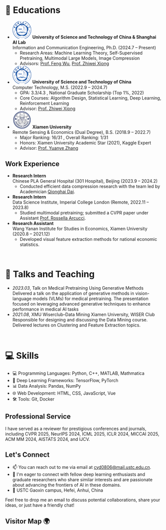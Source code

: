 
# 📖 Educations  

- <img src="/images/ustc_logo.png" alt="USTC Logo" width="60"/> **University of Science and Technology of China & Shanghai AI Lab**  
  Information and Communication Engineering, Ph.D. (2024.7 – Present)
  - Research Areas: Machine Learning Theory, Self-Supervised Pretraining, Multimodal Large Models, Image Compression  
  - Advisors: [Prof. Feng Wu](https://scholar.google.com/citations?user=5bInRDEAAAAJ&hl=en), [Prof. Zhiwei Xiong](https://scholar.google.com/citations?user=Snl0HPEAAAAJ&hl=en&oi=ao)
- <img src="/images/ustc_logo.png" alt="USTC Logo" width="60"/> **University of Science and Technology of China**  
  Computer Technology, M.S. (2022.9 – 2024.7)
  - GPA: 3.3/4.3 , National Graduate Scholarship (Top 1%, 2022)  
  - Core Courses: Algorithm Design, Statistical Learning, Deep Learning, Reinforcement Learning  
  - Advisor: [Prof. Zhiwei Xiong](https://scholar.google.com/citations?user=Snl0HPEAAAAJ&hl=en&oi=ao)
- <img src="/images/xmu_logo.jpeg" alt="XMU Logo" width="60"/> **Xiamen University**  
  Remote Sensing & Economics (Dual Degree), B.S. (2018.9 – 2022.7)
  - Major Ranking: 16/31 , Overall Ranking: 1/31  
  - Honors: Xiamen University Academic Star (2021), Kaggle Expert  
  - Advisor: [Prof. Yuanye Zhang](https://scholar.google.com/citations?user=l1GMXf4AAAAJ&hl=en&oi=ao)  

## Work Experience  
- **Research Intern**  
  Chinese PLA General Hospital (301 Hospital), Beijing (2023.9 – 2024.2)  
  - Conducted efficient data compression research with the team led by Academician [Qionghai Dai](https://scholar.google.com/citations?user=CHAajY4AAAAJ&hl=en&oi=ao).  
- **Research Intern**  
  Data Science Institute, Imperial College London (Remote, 2022.11 – 2023.8)  
  - Studied multimodal pretraining; submitted a CVPR paper under Assistant [Prof. Rossella Arcucci](https://scholar.google.com/citations?user=oxy2ZQoAAAAJ&hl=en).  
- **Research Assistant**  
  Wang Yanan Institute for Studies in Economics, Xiamen University (2020.8 – 2021.12)  
  - Developed visual feature extraction methods for national economic statistics.  
<br>

# 💬 Talks and Teaching  

- *2023.03*, Talk on Medical Pretraining Using Generative Methods  
  Delivered a talk on the application of generative methods in vision-language models (VLMs) for medical pretraining. The presentation focused on leveraging advanced generative techniques to enhance performance in medical AI tasks  
- *2021.08*, XMU Wiserclub–Data Mining Xiamen University, WISER Club
  Responsible for designing and discussing the Data Mining course. Delivered lectures on Clustering and Feature Extraction topics.  
<br>

# 💻 Skills  

- 💻 Programming Languages: Python, C++, MATLAB, Mathmatica
- 🧠 Deep Learning Frameworks: TensorFlow, PyTorch
- 📊 Data Analysis: Pandas, NumPy
- 🌐 Web Development: HTML, CSS, JavaScript, Vue
- 🛠️ Tools: Git, Docker

## Professional Service  
I have served as a reviewer for prestigious conferences and journals, including CVPR 2025, NeurIPS 2024, ICML 2025, ICLR 2024, MICCAI 2025, ACM MM 2024, AISTATS 2024, and IJCV.

## Let's Connect  
- 📫 You can reach out to me via email at [cyd0806@mail.ustc.edu.cn](mailto:cyd0806@mail.ustc.edu.cn).
- 💼 I'm eager to connect with fellow deep learning enthusiasts and graduate researchers who share similar interests and are passionate about advancing the frontiers of AI in these domains.
- 📍 USTC Gaoxin campus, Hefei, Anhui, China

Feel free to drop me an email to discuss potential collaborations, share your ideas, or just have a friendly chat!

## Visitor Map 🌍  
<div style="text-align: center; margin-bottom: 20px; width: 300px; height: 300px; margin: 0 auto;">
  <!-- ClustrMaps Embed Code -->
  <script type="text/javascript" id="clstr_globe" src="//clustrmaps.com/globe.js?d=-6dpgBBQ6VS019wttjE8HshiwnZUQM6hxMNnvZM-u6c"></script>
  <style>
    canvas#clustrmaps-canvas {
      width: 100% !important; /* 根据父容器宽度自适应 */
      height: 100% !important; /* 根据父容器高度自适应 */
    }
  </style>
</div>
